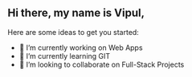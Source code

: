 ## Hi there, my name is Vipul,

Here are some ideas to get you started:

- 🔭 I’m currently working on Web Apps
- 🌱 I’m currently learning GIT
- 👯 I’m looking to collaborate on Full-Stack Projects


